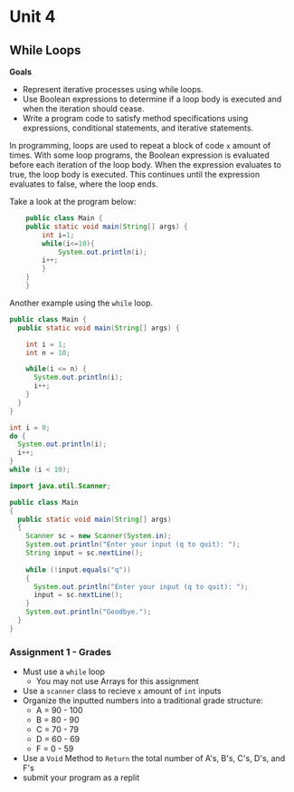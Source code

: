 # Unit 4

## While Loops

 **Goals**

- Represent iterative processes using while loops.
- Use Boolean expressions to determine if a loop body is executed and when the iteration should cease.
- Write a program code to satisfy method specifications using expressions, conditional statements, and iterative statements.

In programming, loops are used to repeat a block of code `x` amount of times.  With some loop programs, the Boolean expression is evaluated before each iteration of the loop body. When the expression evaluates to true, the loop body is executed. This continues until the expression evaluates to false, where the loop ends.  

Take a look at the program below:

```java
    public class Main {  
    public static void main(String[] args) {  
        int i=1;  
        while(i<=10){  
            System.out.println(i);  
        i++;  
        }  
    }  
    }
```

Another example using the `while` loop.

```java
public class Main {
  public static void main(String[] args) {

    int i = 1;
    int n = 10;

    while(i <= n) {
      System.out.println(i);
      i++;
    }
  }
}
```

```java
int i = 0;
do {
  System.out.println(i);
  i++;
}
while (i < 10);
```

```java
import java.util.Scanner;

public class Main
{
  public static void main(String[] args)
  {
    Scanner sc = new Scanner(System.in);
    System.out.println("Enter your input (q to quit): ");
    String input = sc.nextLine();
    
    while (!input.equals("q"))
    {
      System.out.println("Enter your input (q to quit): ");
      input = sc.nextLine();
    } 
    System.out.println("Goodbye.");
  }
}
```

### Assignment 1 - Grades

- Must use a `while` loop
  - You may not use Arrays for this assignment
- Use a `scanner` class to recieve `x` amount of `int` inputs
- Organize the inputted numbers into a traditional grade structure:
  -  A = 90 - 100
  -  B = 80 - 90
  -  C = 70 - 79
  -  D = 60 - 69
  -  F = 0 - 59
- Use a `Void` Method to `Return` the total number of A's, B's, C's, D's, and F's
- submit your program as a replit

